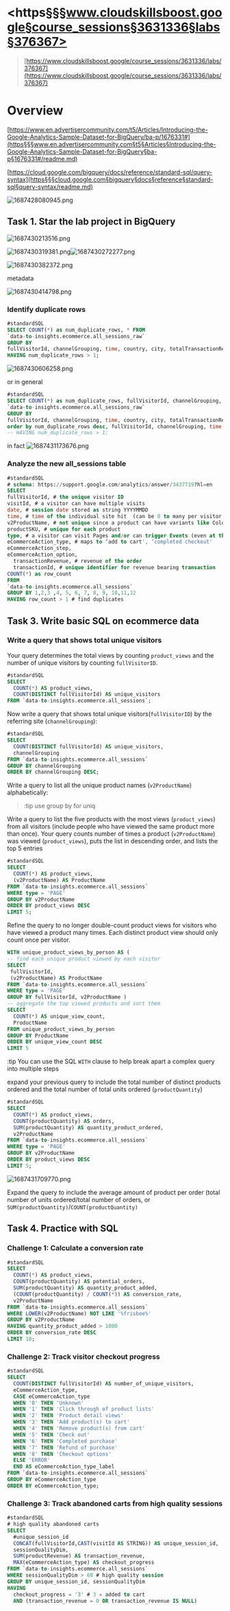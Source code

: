 # <https§§§www.cloudskillsboost.google§course_sessions§3631336§labs§376367>

> [https://www.cloudskillsboost.google/course_sessions/3631336/labs/376367](https://www.cloudskillsboost.google/course_sessions/3631336/labs/376367)

# Overview

[https://www.en.advertisercommunity.com/t5/Articles/Introducing-the-Google-Analytics-Sample-Dataset-for-BigQuery/ba-p/1676331#](https§§§www.en.advertisercommunity.com§t5§Articles§Introducing-the-Google-Analytics-Sample-Dataset-for-BigQuery§ba-p§1676331#/readme.md)

[https://cloud.google.com/bigquery/docs/reference/standard-sql/query-syntax](https§§§cloud.google.com§bigquery§docs§reference§standard-sql§query-syntax/readme.md)

![1687428080945.png](./1687428080945.png)

## Task 1. Star the lab project in BigQuery

![1687430213516.png](./1687430213516.png)

![1687430319381.png](./1687430319381.png)![1687430272277.png](./1687430272277.png)

![1687430382372.png](./1687430382372.png)

metadata

![1687430414798.png](./1687430414798.png)

### Identify duplicate rows

```sql
#standardSQL
SELECT COUNT(*) as num_duplicate_rows, * FROM
`data-to-insights.ecommerce.all_sessions_raw`
GROUP BY
fullVisitorId, channelGrouping, time, country, city, totalTransactionRevenue, transactions, timeOnSite, pageviews, sessionQualityDim, date, visitId, type, productRefundAmount, productQuantity, productPrice, productRevenue, productSKU, v2ProductName, v2ProductCategory, productVariant, currencyCode, itemQuantity, itemRevenue, transactionRevenue, transactionId, pageTitle, searchKeyword, pagePathLevel1, eCommerceAction_type, eCommerceAction_step, eCommerceAction_option
HAVING num_duplicate_rows > 1;
```

![1687430606258.png](./1687430606258.png)

or in general

```sql
#standardSQL
SELECT COUNT(*) as num_duplicate_rows, fullVisitorId, channelGrouping, time, country, city, totalTransactionRevenue, transactions, timeOnSite, pageviews, sessionQualityDim, date, visitId, type, productRefundAmount, productQuantity, productPrice, productRevenue, productSKU, v2ProductName, v2ProductCategory, productVariant, currencyCode, itemQuantity, itemRevenue, transactionRevenue, transactionId, pageTitle, searchKeyword, pagePathLevel1, eCommerceAction_type, eCommerceAction_step, eCommerceAction_option FROM
`data-to-insights.ecommerce.all_sessions_raw`
GROUP BY
fullVisitorId, channelGrouping, time, country, city, totalTransactionRevenue, transactions, timeOnSite, pageviews, sessionQualityDim, date, visitId, type, productRefundAmount, productQuantity, productPrice, productRevenue, productSKU, v2ProductName, v2ProductCategory, productVariant, currencyCode, itemQuantity, itemRevenue, transactionRevenue, transactionId, pageTitle, searchKeyword, pagePathLevel1, eCommerceAction_type, eCommerceAction_step, eCommerceAction_option
order by num_duplicate_rows desc, fullVisitorId, channelGrouping, time, country, city, totalTransactionRevenue, transactions, timeOnSite, pageviews, sessionQualityDim, date, visitId, type, productRefundAmount, productQuantity, productPrice, productRevenue, productSKU, v2ProductName, v2ProductCategory, productVariant, currencyCode, itemQuantity, itemRevenue, transactionRevenue, transactionId, pageTitle, searchKeyword, pagePathLevel1, eCommerceAction_type, eCommerceAction_step, eCommerceAction_option
-- HAVING num_duplicate_rows > 1;
```

in fact
![1687431173676.png](./1687431173676.png)

### Analyze the new all_sessions table

```sql
#standardSQL
# schema: https://support.google.com/analytics/answer/3437719?hl=en
SELECT
fullVisitorId, # the unique visitor ID
visitId, # a visitor can have multiple visits
date, # session date stored as string YYYYMMDD
time, # time of the individual site hit  (can be 0 to many per visitor session)
v2ProductName, # not unique since a product can have variants like Color
productSKU, # unique for each product
type, # a visitor can visit Pages and/or can trigger Events (even at the same time)
eCommerceAction_type, # maps to ‘add to cart', ‘completed checkout'
eCommerceAction_step,
eCommerceAction_option,
  transactionRevenue, # revenue of the order
  transactionId, # unique identifier for revenue bearing transaction
COUNT(*) as row_count
FROM
`data-to-insights.ecommerce.all_sessions`
GROUP BY 1,2,3 ,4, 5, 6, 7, 8, 9, 10,11,12
HAVING row_count > 1 # find duplicates
```

## Task 3. Write basic SQL on ecommerce data

### Write a query that shows total unique visitors

Your query determines the total views by counting `product_views` and the number of unique visitors by counting `fullVisitorID`.

```sql
#standardSQL
SELECT
  COUNT(*) AS product_views,
  COUNT(DISTINCT fullVisitorId) AS unique_visitors
FROM `data-to-insights.ecommerce.all_sessions`;
```

Now write a query that shows total unique visitors(`fullVisitorID`) by the referring site (`channelGrouping`):

```sql
#standardSQL
SELECT
  COUNT(DISTINCT fullVisitorId) AS unique_visitors,
  channelGrouping
FROM `data-to-insights.ecommerce.all_sessions`
GROUP BY channelGrouping
ORDER BY channelGrouping DESC;
```

Write a query to list all the unique product names (`v2ProductName`) alphabetically:

> :tip use group by  for uniq

Write a query to list the five products with the most views (`product_views`) from all visitors (include people who have viewed the same product more than once). Your query counts number of times a product (`v2ProductName`) was viewed (`product_views`), puts the list in descending order, and lists the top 5 entries

```sql
#standardSQL
SELECT
  COUNT(*) AS product_views,
  (v2ProductName) AS ProductName
FROM `data-to-insights.ecommerce.all_sessions`
WHERE type = 'PAGE'
GROUP BY v2ProductName
ORDER BY product_views DESC
LIMIT 5;
```

Refine the query to no longer double-count product views for visitors who have viewed a product many times. Each distinct product view should only count once per visitor.

```sql
WITH unique_product_views_by_person AS (
-- find each unique product viewed by each visitor
SELECT
 fullVisitorId,
 (v2ProductName) AS ProductName
FROM `data-to-insights.ecommerce.all_sessions`
WHERE type = 'PAGE'
GROUP BY fullVisitorId, v2ProductName )
-- aggregate the top viewed products and sort them
SELECT
  COUNT(*) AS unique_view_count,
  ProductName
FROM unique_product_views_by_person
GROUP BY ProductName
ORDER BY unique_view_count DESC
LIMIT 5
```

:tip You can use the SQL `WITH` clause to help break apart a complex query into multiple steps

expand your previous query to include the total number of distinct products ordered and the total number of total units ordered (`productQuantity`)

```sql
#standardSQL
SELECT
  COUNT(*) AS product_views,
  COUNT(productQuantity) AS orders,
  SUM(productQuantity) AS quantity_product_ordered,
  v2ProductName
FROM `data-to-insights.ecommerce.all_sessions`
WHERE type = 'PAGE'
GROUP BY v2ProductName
ORDER BY product_views DESC
LIMIT 5;
```

![1687431709770.png](./1687431709770.png)

Expand the query to include the average amount of product per order (total number of units ordered/total number of orders, or `SUM(productQuantity)`/`COUNT(productQuantity)`

## Task 4. Practice with SQL

### Challenge 1: Calculate a conversion rate

```sql
#standardSQL
SELECT
  COUNT(*) AS product_views,
  COUNT(productQuantity) AS potential_orders,
  SUM(productQuantity) AS quantity_product_added,
  (COUNT(productQuantity) / COUNT(*)) AS conversion_rate,
  v2ProductName
FROM `data-to-insights.ecommerce.all_sessions`
WHERE LOWER(v2ProductName) NOT LIKE '%frisbee%'
GROUP BY v2ProductName
HAVING quantity_product_added > 1000
ORDER BY conversion_rate DESC
LIMIT 10;
```

### Challenge 2: Track visitor checkout progress

```sql
#standardSQL
SELECT
  COUNT(DISTINCT fullVisitorId) AS number_of_unique_visitors,
  eCommerceAction_type,
  CASE eCommerceAction_type
  WHEN '0' THEN 'Unknown'
  WHEN '1' THEN 'Click through of product lists'
  WHEN '2' THEN 'Product detail views'
  WHEN '3' THEN 'Add product(s) to cart'
  WHEN '4' THEN 'Remove product(s) from cart'
  WHEN '5' THEN 'Check out'
  WHEN '6' THEN 'Completed purchase'
  WHEN '7' THEN 'Refund of purchase'
  WHEN '8' THEN 'Checkout options'
  ELSE 'ERROR'
  END AS eCommerceAction_type_label
FROM `data-to-insights.ecommerce.all_sessions`
GROUP BY eCommerceAction_type
ORDER BY eCommerceAction_type;
```


### Challenge 3: Track abandoned carts from high quality sessions

```sql
#standardSQL
# high quality abandoned carts
SELECT  
  #unique_session_id
  CONCAT(fullVisitorId,CAST(visitId AS STRING)) AS unique_session_id,
  sessionQualityDim,
  SUM(productRevenue) AS transaction_revenue,
  MAX(eCommerceAction_type) AS checkout_progress
FROM `data-to-insights.ecommerce.all_sessions`
WHERE sessionQualityDim > 60 # high quality session
GROUP BY unique_session_id, sessionQualityDim
HAVING
  checkout_progress = '3' # 3 = added to cart
  AND (transaction_revenue = 0 OR transaction_revenue IS NULL)
```
